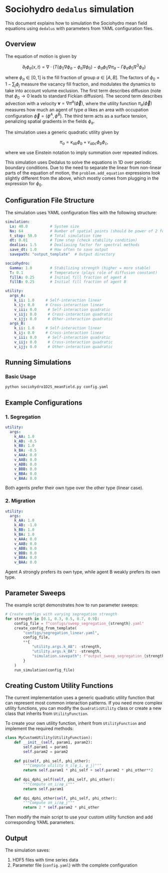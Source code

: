 # Sociohydro `dedalus` simulation

This document explains how to simulation the Sociohydro mean field equations using `dedalus` with parameters from YAML configuration files.

## Overview

The equation of motion is given by

$$\partial_t \phi_a(x, t) = \nabla \cdot \left( T\left( \phi_0 \nabla \phi_a - \phi_a \nabla \phi_0 \right) - \phi_a \phi_0 \nabla \pi_a - \Gamma \phi_a \phi_0 \nabla^3 \phi_a \right)$$

where $\phi_a \in [0, 1]$ is the fill fraction of group $a \in [A, B]$. The factors of $\phi_0 = 1 - \sum_j \phi_j$ measure the vacancy fill fraction, and modulates the dynamics to take into account volume exclusion.
The first term describes diffusion (note that $\phi_0 \to 0$ leads to standard Fickian diffusion).
The second term describes advection with a velocity $\mathbf{v} = \nabla \pi^a(\vec{\phi})$, where the utility function $\pi_a(\vec{\phi})$ measures how much an agent of type $a$ likes an area with occupation configuration $\vec{\phi} = (\phi^A, \phi^B)$.
The third term acts as a surface tension, penalizing spatial gradients in the fields $\phi_a$.

The simulation uses a generic quadratic utility given by

$$\pi_a =  \kappa_{ab} \phi_b + \nu_{abc} \phi_b \phi_c,$$

where we use Einstein notation to imply summation over repeated indices.

This simulation uses Dedalus to solve the equations in 1D over periodic boundary conditions. Due to the need to separate the linear from non-linear parts of the equation of motion, the `problem.add_equation` expressions look slightly different from the above, which mostly comes from plugging in the expression for $\phi_0$.

## Configuration File Structure

The simulation uses YAML configuration files with the following structure:

```yaml
simulation:
  Lx: 40.0          # System size
  Nx: 64            # Number of spatial points (should be power of 2 for FFT)
  t_stop: 50.0      # Total simulation time
  dt: 0.01          # Time step (check stability condition)
  dealias: 1.5      # Dealiasing factor for spectral methods
  save_dt: 1.0      # How often to save output
  savepath: "output_template"  # Output directory

sociohydro:
  Gamma: 1.0        # Stabilizing strength (higher = more stable)
  T: 0.1            # Temperature (plays role of diffusion constant)
  fillA: 0.25       # Initial fill fraction of agent A
  fillB: 0.25       # Initial fill fraction of agent B

utility:
  args_A:
    k_ii: 1.0     # Self-interaction linear
    k_ij: 0.0     # Cross-interaction linear
    v_iii: 0.0     # Self-interaction quadratic
    v_iij: 0.0     # Cross-interaction quadratic
    v_ijj: 0.0     # Other-interaction quadratic
  args_B:
    k_ii: 1.0     # Self-interaction linear
    k_ij: 0.0     # Cross-interaction linear
    v_iii: 0.0     # Self-interaction quadratic
    v_iij: 0.0     # Cross-interaction quadratic
    v_ijj: 0.0     # Other-interaction quadratic
```

## Running Simulations

### Basic Usage

```bash
python sociohydro1D2S_meanField.py config.yaml
```

## Example Configurations

### 1. Segregation
```yaml
utility:
  args:
    k_AA: 1.0
    k_AB: -0.5
    k_BB: 1.0
    k_BA: -0.5
    v_AAA: 0.0
    v_AAB: 0.0
    v_ABB: 0.0
    v_BBB: 0.0
    v_BBA: 0.0
    v_BAA: 0.0
```
Both agents prefer their own type over the other type (linear case).

### 2. Migration
```yaml
utility:
  args:
    k_AA: 1.0
    k_AB: -1.0
    k_BB: 1.0
    k_BA: 1.0
    v_AAA: 0.0
    v_AAB: 0.0
    v_ABB: 0.0
    v_BBB: 0.0
    v_BBA: 0.0
    v_BAA: 0.0
```
Agent A strongly prefers its own type, while agent B weakly prefers its own type.

## Parameter Sweeps

The example script demonstrates how to run parameter sweeps:

```python
# Create configs with varying segregation strength
for strength in [0.1, 0.3, 0.5, 0.7, 0.9]:
    config_file = f"configs/sweep_segregation_{strength}.yaml"
    create_config_from_template(
        "configs/segregation_linear.yaml",
        config_file,
        **{
            "utility.args.k_AB": -strength,
            "utility.args.k_BA": -strength,
            "simulation.savepath": f"output_sweep_segregation_{strength}"
        }
    )
    run_simulation(config_file)
```

## Creating Custom Utility Functions

The current implementation uses a generic quadratic utility function that can represent most common interaction patterns. If you need more complex utility functions, you can modify the `QuadraticUtility` class or create a new class that inherits from `UtilityFunction`.

To create your own utility function, inherit from `UtilityFunction` and implement the required methods:

```python
class MyCustomUtility(UtilityFunction):
    def __init__(self, param1, param2):
        self.param1 = param1
        self.param2 = param2
    
    def pi(self, phi_self, phi_other):
        """Compute utility π_i(φ_i, φ_j)"""
        return self.param1 * phi_self + self.param2 * phi_other**2
    
    def dpi_dphi_self(self, phi_self, phi_other):
        """Compute ∂π_i/∂φ_i"""
        return self.param1
    
    def dpi_dphi_other(self, phi_self, phi_other):
        """Compute ∂π_i/∂φ_j"""
        return 2 * self.param2 * phi_other
```

Then modify the main script to use your custom utility function and add corresponding YAML parameters.

## Output

The simulation saves:
1. HDF5 files with time series data
2. Parameter file (`config.yaml`) with the complete configuration

